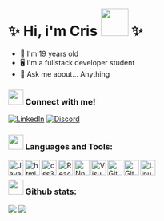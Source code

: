 # ✨ Hi, i'm Cris <img width="55px" src="https://github.githubassets.com/images/mona-whisper.gif"> ✨ 
- 🌱 I'm 19 years old
- 🖥️ I'm a fullstack developer student
- 💬 Ask me about... Anything

### <img width="30px" src="https://64.media.tumblr.com/tumblr_mauahoh5NA1rfjowdo1_250.gifv"/> Connect with me!
 
  [![LinkedIn](https://img.shields.io/badge/LinkedIn-0077B5?style=for-the-badge&logo=linkedin&logoColor=white)](linkedin)
  [![Discord](https://img.shields.io/badge/Discord-7289DA?style=for-the-badge&logo=discord&logoColor=white)]()

### <img width="30px" src="https://64.media.tumblr.com/48f60a0f26ac9c2d0abae4e05059780e/tumblr_mfyx66vIWj1rfjowdo1_250.gifv"/> Languages and Tools:
<div>
  <img align="left" alt="JavaScript" width="30px" src="https://cdn.jsdelivr.net/gh/devicons/devicon/icons/javascript/javascript-original.svg" />
  <img align="left" alt="html5" width="30px" src="https://cdn.jsdelivr.net/gh/devicons/devicon/icons/html5/html5-original-wordmark.svg" />
  <img align="left" alt="css3" width="30px" src="https://cdn.jsdelivr.net/gh/devicons/devicon/icons/css3/css3-original-wordmark.svg" />
  <img align="left" alt="React" width="30px" src="https://cdn.jsdelivr.net/gh/devicons/devicon/icons/react/react-original.svg" />
  <img align="left" alt="NodeJS" width="30px" src="https://cdn.jsdelivr.net/gh/devicons/devicon/icons/nodejs/nodejs-original.svg" />
  <img align="left" alt="Visual Studio Code" width="30px" src="https://cdn.jsdelivr.net/gh/devicons/devicon/icons/vscode/vscode-original.svg" />
  <img align="left" alt="Git" width="30px" src="https://cdn.jsdelivr.net/gh/devicons/devicon/icons/git/git-original.svg" />
  <img align="left" alt="Github" width="30px" src="https://cdn.jsdelivr.net/gh/devicons/devicon/icons/github/github-original.svg" />
  <img align="left" alt="Linux" width="30px" src="https://cdn.jsdelivr.net/gh/devicons/devicon/icons/linux/linux-original.svg" />
<div>
</br>

### <img width="30px" src="https://github.githubassets.com/images/mona-loading-default.gif"/> Github stats:
<img src="https://github-readme-stats.vercel.app/api?username=crixstn&show_icons=true&include_all_commits=true&count_private=true&theme=transparent&&hide_border=true"/>
<img src="https://github-readme-stats.vercel.app/api/top-langs/?username=crixstn&layout=compact&langs_count=7&theme=transparent&&hide_border=true"/>

[linkedin]: https://www.linkedin.com/in/crixstn/
